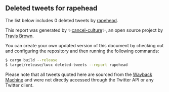 ## Deleted tweets for rapehead

The list below includes 0 deleted tweets by
[rapehead](https://twitter.com/rapehead).



This report was generated by ✨[cancel-culture](https://github.com/travisbrown/cancel-culture)✨,
an open source project by [Travis Brown](https://twitter.com/travisbrown).

You can create your own updated version of this document by checking out and configuring the
repository and then running the following commands:

```bash
$ cargo build --release
$ target/release/twcc deleted-tweets --report rapehead
```

Please note that all tweets quoted here are sourced from the
[Wayback Machine](https://web.archive.org) and were not directly accessed through the Twitter API or
any Twitter client.

